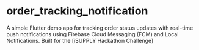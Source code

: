 # order_tracking_notification
A simple Flutter demo app for tracking order status updates with real-time push notifications using Firebase Cloud Messaging (FCM) and Local Notifications.   Built for the [iSUPPLY Hackathon Challenge]
